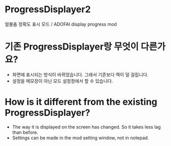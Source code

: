 # ProgressDisplayer2
얼불춤 정확도 표시 모드 / ADOFAI display progress mod    


# 기존 ProgressDisplayer랑 무엇이 다른가요?
 - 화면에 표시되는 방식이 바뀌었습니다. 그래서 기존보다 렉이 덜 걸립니다.
 - 설정을 메모장이 아닌 모드 설정창에서 할 수 있습니다.   
     
     
# How is it different from the existing ProgressDisplayer?
 - The way it is displayed on the screen has changed. So it takes less lag than before.
 - Settings can be made in the mod setting window, not in notepad.

